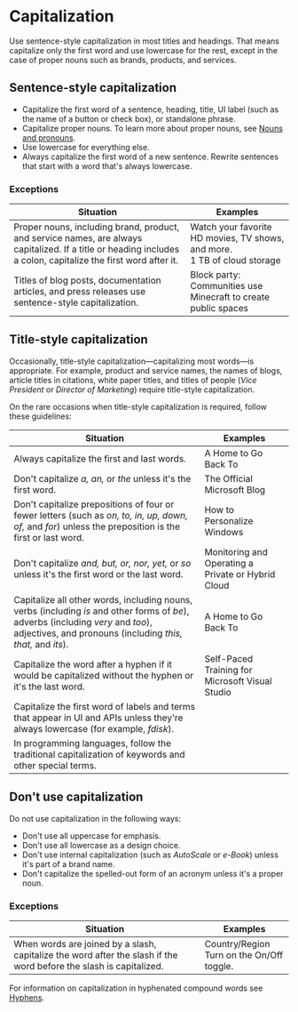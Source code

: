 # Capitalization

Use sentence-style capitalization in most titles and headings. That means capitalize only the first word and use lowercase for the rest, except in the case of proper nouns such as brands, products, and services.

## Sentence-style capitalization

* Capitalize the first word of a sentence, heading, title, UI label (such as the name of a button or check box), or standalone phrase.
* Capitalize proper nouns. To learn more about proper nouns, see [Nouns and pronouns](~/grammar/nouns-pronouns.md).
* Use lowercase for everything else.
* Always capitalize the first word of a new sentence. Rewrite sentences that start with a word that's always lowercase.

### Exceptions

| Situation | Examples |
|-----------|----------|
| Proper nouns, including brand, product, and service names, are always capitalized. If a title or heading includes a colon, capitalize the first word after it. | Watch your favorite HD movies, TV shows, and more. <br /> 1 TB of cloud storage |
| Titles of blog posts, documentation articles, and press releases use sentence-style capitalization. | Block party: Communities use Minecraft to create public spaces  |

## Title-style capitalization

Occasionally, title-style capitalization—capitalizing most words—is appropriate.
For example, product and service names, the names of blogs, article titles in citations, white paper titles, and titles of people (*Vice President* or *Director of Marketing*) require title-style capitalization.

On the rare occasions when title-style capitalization is required, follow these guidelines:

| Situation | Examples |
|-----------|----------|
| Always capitalize the first and last words. | A Home to Go Back To |
| Don't capitalize *a, an,* or *the* unless it's the first word. | The Official Microsoft Blog |
| Don't capitalize prepositions of four or fewer letters (such as *on, to, in, up, down, of,* and *for*) unless the preposition is the first or last word. | How to Personalize Windows |
| Don't capitalize *and, but, or, nor, yet,* or *so* unless it's the first word or the last word. | Monitoring and Operating a Private or Hybrid Cloud |
| Capitalize all other words, including nouns, verbs (including *is* and other forms of *be*), adverbs (including *very* and *too*), adjectives, and pronouns (including *this, that,* and *its*). | A Home to Go Back To |
| Capitalize the word after a hyphen if it would be capitalized without the hyphen or it's the last word. | Self-Paced Training for Microsoft Visual Studio |
| Capitalize the first word of labels and terms that appear in UI and APIs unless they're always lowercase (for example, *fdisk*). |  |
| In programming languages, follow the traditional capitalization of keywords and other special terms. |  |

## Don't use capitalization

Do not use capitalization in the following ways:

* Don't use all uppercase for emphasis.
* Don't use all lowercase as a design choice.
* Don't use internal capitalization (such as *AutoScale* or *e-Book*) unless it's part of a brand name.
* Don't capitalize the spelled-out form of an acronym unless it's a proper noun.

### Exceptions

| Situation | Examples |
|-----------|----------|
| When words are joined by a slash, capitalize the word after the slash if the word before the slash is capitalized. | Country/Region <br /> Turn on the On/Off toggle. |

For information on capitalization in hyphenated compound words see [Hyphens](punctuation/dashes-hyphens/hyphens.md).

